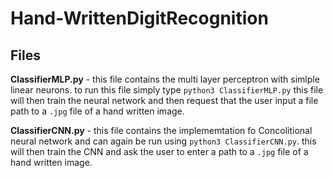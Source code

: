 # Hand-WrittenDigitRecognition

## Files

  **ClassifierMLP.py** - this file contains the multi layer perceptron with simlple linear neurons.
  to run this file simply type `python3 ClassifierMLP.py`
  this file will then train the neural network and then request that the user input a file path to a `.jpg` file of a hand written image.

   **ClassifierCNN.py** - this file contains the implememtation fo Concolitional neural network and can again be run using `python3 ClassifierCNN.py`. this will then train the CNN and ask the user to enter a path to a `.jpg` file of a hand written image.
  
  